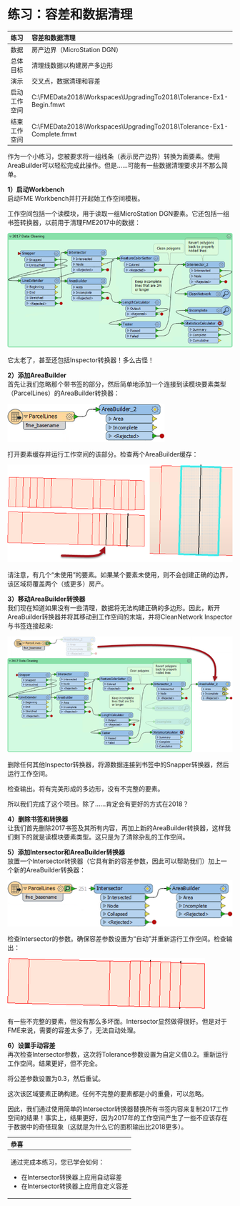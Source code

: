 # 练习：容差和数据清理

|  练习 |  容差和数据清理 |
| :--- | :--- |
| 数据 | 房产边界（MicroStation DGN） |
| 总体目标 | 清理线数据以构建房产多边形 |
| 演示 | 交叉点，数据清理和容差 |
| 启动工作空间 | C:\FMEData2018\Workspaces\UpgradingTo2018\Tolerance-Ex1-Begin.fmwt |
| 结束工作空间 | C:\FMEData2018\Workspaces\UpgradingTo2018\Tolerance-Ex1-Complete.fmwt |

作为一个小练习，您被要求将一组线条（表示房产边界）转换为面要素。使用AreaBuilder可以轻松完成此操作。但是......可能有一些数据清理要求并不那么简单。

  
**1）启动Workbench**  
启动FME Workbench并打开起始工作空间模板。

工作空间包括一个读模块，用于读取一组MicroStation DGN要素。它还包括一组书签转换器，以前用于清理FME2017中的数据：

[![](../.gitbook/assets/img4.200.2017cleaningmethod.png)](https://github.com/safesoftware/FMETraining/blob/Desktop-Upgrade-To-2018/2018Upgrade4Tolerance/Images/Img4.200.2017CleaningMethod.png)

它太老了，甚至还包括Inspector转换器！多么古怪！

  
**2）添加AreaBuilder**  
首先让我们忽略那个带书签的部分，然后简单地添加一个连接到读模块要素类型（ParcelLines）的AreaBuilder转换器：

[![](../.gitbook/assets/img4.201.areabuildercanvas.png)](https://github.com/safesoftware/FMETraining/blob/Desktop-Upgrade-To-2018/2018Upgrade4Tolerance/Images/Img4.201.AreaBuilderCanvas.png)

打开要素缓存并运行工作空间的该部分。检查两个AreaBuilder缓存：

[![](../.gitbook/assets/img4.202.builtareasbad.png)](https://github.com/safesoftware/FMETraining/blob/Desktop-Upgrade-To-2018/2018Upgrade4Tolerance/Images/Img4.202.BuiltAreasBad.png)

请注意，有几个“未使用”的要素。如果某个要素未使用，则不会创建正确的边界，该区域将覆盖两个（或更多）房产。

  
**3）移动AreaBuilder转换器**  
我们现在知道如果没有一些清理，数据将无法构建正确的多边形。因此，断开AreaBuilder转换器并将其移动到工作空间的末端，并将CleanNetwork Inspector与书签连接起来:

[![](../.gitbook/assets/img4.203.moveareabuilder.png)](https://github.com/safesoftware/FMETraining/blob/Desktop-Upgrade-To-2018/2018Upgrade4Tolerance/Images/Img4.203.MoveAreaBuilder.png)

删除任何其他Inspector转换器，将源数据连接到书签中的Snapper转换器，然后运行工作空间。

检查输出。将有完美形成的多边形，没有不完整的要素。

所以我们完成了这个项目。除了......肯定会有更好的方式在2018？

  
**4）删除书签和转换器**  
让我们首先删除2017书签及其所有内容，再加上新的AreaBuilder转换器，这样我们剩下的就是读模块要素类型。这只是为了清除杂乱的工作空间。

  
**5）添加Intersector和AreaBuilder转换器**  
放置一个Intersector转换器（它具有新的容差参数，因此可以帮助我们）加上一个新的AreaBuilder转换器：

[![](../.gitbook/assets/img4.204.intersectorareabuildercanvas.png)](https://github.com/safesoftware/FMETraining/blob/Desktop-Upgrade-To-2018/2018Upgrade4Tolerance/Images/Img4.204.IntersectorAreaBuilderCanvas.png)

检查Intersector的参数。确保容差参数设置为“自动”并重新运行工作空间。检查输出：

[![](../.gitbook/assets/img4.205.builtareasnotasbad.png)](https://github.com/safesoftware/FMETraining/blob/Desktop-Upgrade-To-2018/2018Upgrade4Tolerance/Images/Img4.205.BuiltAreasNotAsBad.png)

有一些不完整的要素，但没有那么多坏面。Intersector显然做得很好。但是对于FME来说，需要的容差太多了，无法自动处理。

  
**6）设置手动容差**  
再次检查Intersector参数，这次将Tolerance参数设置为自定义值0.2。重新运行工作空间。结果更好，但不完全。

将公差参数设置为0.3，然后重试。

这次该区域要素正确构建。任何不完整的要素都是小的重叠，可以忽略。

因此，我们通过使用简单的Intersector转换器替换所有书签内容来复制2017工作空间的结果！事实上，结果更好，因为2017年的工作空间产生了一些不应该存在于数据中的奇怪现象（这就是为什么它的面积输出比2018更多）。

<table>
  <thead>
    <tr>
      <th style="text-align:left">恭喜</th>
    </tr>
  </thead>
  <tbody>
    <tr>
      <td style="text-align:left">
        <p>通过完成本练习，您已学会如何：
          <br />
        </p>
        <ul>
          <li>在Intersector转换器上应用自动容差</li>
          <li>在Intersector转换器上应用自定义容差</li>
        </ul>
      </td>
    </tr>
  </tbody>
</table>